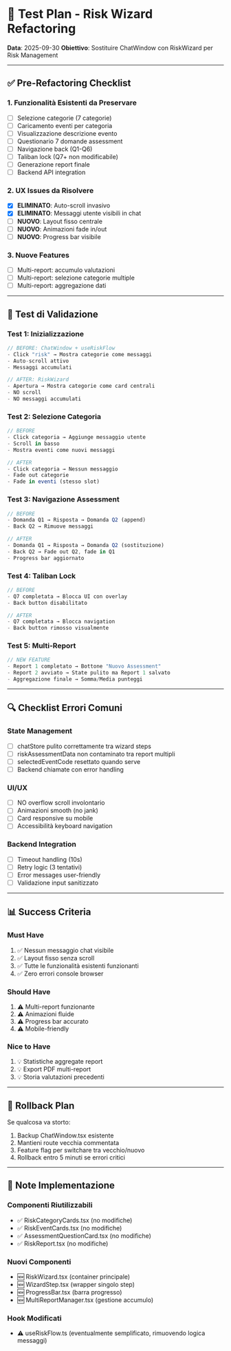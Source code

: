 # 🧪 Test Plan - Risk Wizard Refactoring

**Data**: 2025-09-30
**Obiettivo**: Sostituire ChatWindow con RiskWizard per Risk Management

---

## ✅ Pre-Refactoring Checklist

### 1. Funzionalità Esistenti da Preservare
- [ ] Selezione categorie (7 categorie)
- [ ] Caricamento eventi per categoria
- [ ] Visualizzazione descrizione evento
- [ ] Questionario 7 domande assessment
- [ ] Navigazione back (Q1-Q6)
- [ ] Taliban lock (Q7+ non modificabile)
- [ ] Generazione report finale
- [ ] Backend API integration

### 2. UX Issues da Risolvere
- [x] **ELIMINATO**: Auto-scroll invasivo
- [x] **ELIMINATO**: Messaggi utente visibili in chat
- [ ] **NUOVO**: Layout fisso centrale
- [ ] **NUOVO**: Animazioni fade in/out
- [ ] **NUOVO**: Progress bar visibile

### 3. Nuove Features
- [ ] Multi-report: accumulo valutazioni
- [ ] Multi-report: selezione categorie multiple
- [ ] Multi-report: aggregazione dati

---

## 🧪 Test di Validazione

### Test 1: Inizializzazione
```typescript
// BEFORE: ChatWindow + useRiskFlow
- Click "risk" → Mostra categorie come messaggi
- Auto-scroll attivo
- Messaggi accumulati

// AFTER: RiskWizard
- Apertura → Mostra categorie come card centrali
- NO scroll
- NO messaggi accumulati
```

### Test 2: Selezione Categoria
```typescript
// BEFORE
- Click categoria → Aggiunge messaggio utente
- Scroll in basso
- Mostra eventi come nuovi messaggi

// AFTER
- Click categoria → Nessun messaggio
- Fade out categorie
- Fade in eventi (stesso slot)
```

### Test 3: Navigazione Assessment
```typescript
// BEFORE
- Domanda Q1 → Risposta → Domanda Q2 (append)
- Back Q2 → Rimuove messaggi

// AFTER
- Domanda Q1 → Risposta → Domanda Q2 (sostituzione)
- Back Q2 → Fade out Q2, fade in Q1
- Progress bar aggiornato
```

### Test 4: Taliban Lock
```typescript
// BEFORE
- Q7 completata → Blocca UI con overlay
- Back button disabilitato

// AFTER
- Q7 completata → Blocca navigation
- Back button rimosso visualmente
```

### Test 5: Multi-Report
```typescript
// NEW FEATURE
- Report 1 completato → Bottone "Nuovo Assessment"
- Report 2 avviato → State pulito ma Report 1 salvato
- Aggregazione finale → Somma/Media punteggi
```

---

## 🔍 Checklist Errori Comuni

### State Management
- [ ] chatStore pulito correttamente tra wizard steps
- [ ] riskAssessmentData non contaminato tra report multipli
- [ ] selectedEventCode resettato quando serve
- [ ] Backend chiamate con error handling

### UI/UX
- [ ] NO overflow scroll involontario
- [ ] Animazioni smooth (no jank)
- [ ] Card responsive su mobile
- [ ] Accessibilità keyboard navigation

### Backend Integration
- [ ] Timeout handling (10s)
- [ ] Retry logic (3 tentativi)
- [ ] Error messages user-friendly
- [ ] Validazione input sanitizzato

---

## 📊 Success Criteria

### Must Have
1. ✅ Nessun messaggio chat visibile
2. ✅ Layout fisso senza scroll
3. ✅ Tutte le funzionalità esistenti funzionanti
4. ✅ Zero errori console browser

### Should Have
1. ⚠️ Multi-report funzionante
2. ⚠️ Animazioni fluide
3. ⚠️ Progress bar accurato
4. ⚠️ Mobile-friendly

### Nice to Have
1. 💡 Statistiche aggregate report
2. 💡 Export PDF multi-report
3. 💡 Storia valutazioni precedenti

---

## 🚨 Rollback Plan

Se qualcosa va storto:
1. Backup ChatWindow.tsx esistente
2. Mantieni route vecchia commentata
3. Feature flag per switchare tra vecchio/nuovo
4. Rollback entro 5 minuti se errori critici

---

## 📝 Note Implementazione

### Componenti Riutilizzabili
- ✅ RiskCategoryCards.tsx (no modifiche)
- ✅ RiskEventCards.tsx (no modifiche)
- ✅ AssessmentQuestionCard.tsx (no modifiche)
- ✅ RiskReport.tsx (no modifiche)

### Nuovi Componenti
- 🆕 RiskWizard.tsx (container principale)
- 🆕 WizardStep.tsx (wrapper singolo step)
- 🆕 ProgressBar.tsx (barra progresso)
- 🆕 MultiReportManager.tsx (gestione accumulo)

### Hook Modificati
- ⚠️ useRiskFlow.ts (eventualmente semplificato, rimuovendo logica messaggi)
